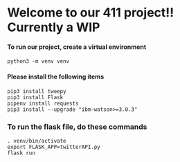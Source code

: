 # Welcome to our 411 project!! Currently a WIP


#### To run our project, create a virtual environment
```
python3 -m venv venv
```

#### Please install the following items

```
pip3 install tweepy
pip3 install Flask
pipenv install requests
pip3 install --upgrade "ibm-watson>=3.0.3"

```

### To run the flask file, do these commands

```
. venv/bin/activate
export FLASK_APP=twitterAPI.py
flask run
```
